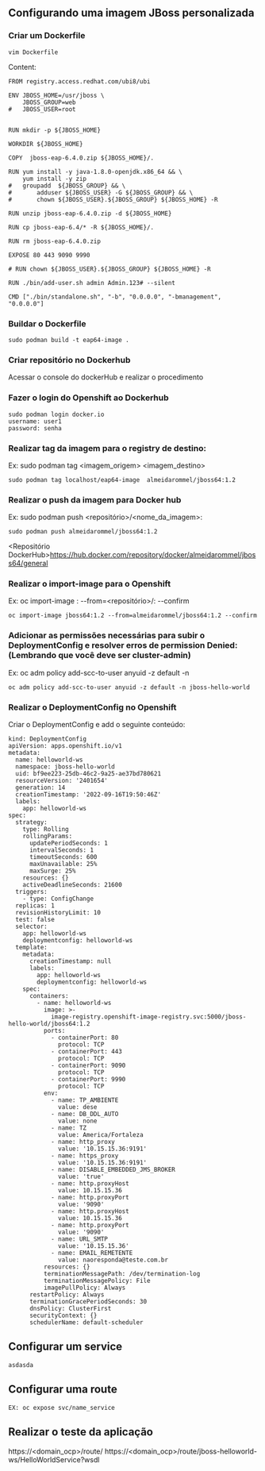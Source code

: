 ## Configurando uma imagem JBoss personalizada

### Criar um Dockerfile
```
vim Dockerfile 
```
Content:
```
FROM registry.access.redhat.com/ubi8/ubi

ENV JBOSS_HOME=/usr/jboss \
	JBOSS_GROUP=web 
#	JBOSS_USER=root


RUN mkdir -p ${JBOSS_HOME}

WORKDIR ${JBOSS_HOME} 

COPY  jboss-eap-6.4.0.zip ${JBOSS_HOME}/.

RUN yum install -y java-1.8.0-openjdk.x86_64 && \
	yum install -y zip 
#	groupadd  ${JBOSS_GROUP} && \ 
#    	adduser ${JBOSS_USER} -G ${JBOSS_GROUP} && \ 
#    	chown ${JBOSS_USER}.${JBOSS_GROUP} ${JBOSS_HOME} -R 

RUN unzip jboss-eap-6.4.0.zip -d ${JBOSS_HOME}

RUN cp jboss-eap-6.4/* -R ${JBOSS_HOME}/.

RUN rm jboss-eap-6.4.0.zip

EXPOSE 80 443 9090 9990

# RUN chown ${JBOSS_USER}.${JBOSS_GROUP} ${JBOSS_HOME} -R

RUN ./bin/add-user.sh admin Admin.123# --silent

CMD ["./bin/standalone.sh", "-b", "0.0.0.0", "-bmanagement", "0.0.0.0"]
```

### Buildar o Dockerfile
```
sudo podman build -t eap64-image .
```

### Criar repositório no Dockerhub

Acessar o console do dockerHub e realizar o procedimento

### Fazer o login do Openshift ao Dockerhub
```
sudo podman login docker.io
username: user1
password: senha
```
### Realizar tag da imagem para o registry de destino:
Ex: sudo podman tag <imagem_origem> <imagem_destino>
```
sudo podman tag localhost/eap64-image  almeidarommel/jboss64:1.2
```
### Realizar o push da imagem para Docker hub
Ex: sudo podman push <repositório>/<nome_da_imagem>:<tag>
```
sudo podman push almeidarommel/jboss64:1.2
```
<Repositório DockerHub><https://hub.docker.com/repository/docker/almeidarommel/jboss64/general>

### Realizar o import-image para o Openshift
Ex: oc import-image <image>:<tag> --from=<repositório>/<image>:<tag> --confirm
```
oc import-image jboss64:1.2 --from=almeidarommel/jboss64:1.2 --confirm
```
### Adicionar as permissões necessárias para subir o DeploymentConfig e resolver erros de permission Denied: (Lembrando que você deve ser cluster-admin)
Ex: oc adm policy add-scc-to-user anyuid -z default -n <namespace>
```
oc adm policy add-scc-to-user anyuid -z default -n jboss-hello-world
```

### Realizar o DeploymentConfig no Openshift

Criar o DeploymentConfig e add o seguinte conteúdo:

```
kind: DeploymentConfig
apiVersion: apps.openshift.io/v1
metadata:
  name: helloworld-ws
  namespace: jboss-hello-world
  uid: bf9ee223-25db-46c2-9a25-ae37bd780621
  resourceVersion: '2401654'
  generation: 14
  creationTimestamp: '2022-09-16T19:50:46Z'
  labels:
    app: helloworld-ws
spec:
  strategy:
    type: Rolling
    rollingParams:
      updatePeriodSeconds: 1
      intervalSeconds: 1
      timeoutSeconds: 600
      maxUnavailable: 25%
      maxSurge: 25%
    resources: {}
    activeDeadlineSeconds: 21600
  triggers:
    - type: ConfigChange
  replicas: 1
  revisionHistoryLimit: 10
  test: false
  selector:
    app: helloworld-ws
    deploymentconfig: helloworld-ws
  template:
    metadata:
      creationTimestamp: null
      labels:
        app: helloworld-ws
        deploymentconfig: helloworld-ws
    spec:
      containers:
        - name: helloworld-ws
          image: >-
            image-registry.openshift-image-registry.svc:5000/jboss-hello-world/jboss64:1.2
          ports:
            - containerPort: 80
              protocol: TCP
            - containerPort: 443
              protocol: TCP
            - containerPort: 9090
              protocol: TCP
            - containerPort: 9990
              protocol: TCP
          env:
            - name: TP_AMBIENTE
              value: dese
            - name: DB_DDL_AUTO
              value: none
            - name: TZ
              value: America/Fortaleza
            - name: http_proxy
              value: '10.15.15.36:9191'
            - name: https_proxy
              value: '10.15.15.36:9191'
            - name: DISABLE_EMBEDDED_JMS_BROKER
              value: 'true'
            - name: http.proxyHost
              value: 10.15.15.36
            - name: http.proxyPort
              value: '9090'
            - name: http.proxyHost
              value: 10.15.15.36
            - name: http.proxyPort
              value: '9090'
            - name: URL_SMTP
              value: '10.15.15.36'
            - name: EMAIL_REMETENTE
              value: naoresponda@teste.com.br
          resources: {}
          terminationMessagePath: /dev/termination-log
          terminationMessagePolicy: File
          imagePullPolicy: Always
      restartPolicy: Always
      terminationGracePeriodSeconds: 30
      dnsPolicy: ClusterFirst
      securityContext: {}
      schedulerName: default-scheduler
```

## Configurar um service
```
asdasda
```

## Configurar uma route
```
EX: oc expose svc/name_service 
```
## Realizar o teste da aplicação
https://<domain_ocp>/route/<context>
https://<domain_ocp>/route/jboss-helloworld-ws/HelloWorldService?wsdl


